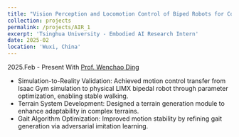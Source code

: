```yaml
---
title: "Vision Perception and Locomotion Control of Biped Robots for Complex Terrain"
collection: projects
permalink: /projects/AIR_1
excerpt: 'Tsinghua University - Embodied AI Research Intern'
date: 2025-02
location: 'Wuxi, China'
---
```

2025.Feb - Present
With [Prof. Wenchao Ding](https://wenchaoding.github.io/personal/index.html) 
* Simulation-to-Reality Validation: Achieved motion control transfer from Isaac Gym simulation to physical LIMX bipedal robot through parameter optimization, enabling stable walking. 
* Terrain System Development: Designed a terrain generation module to enhance adaptability in complex terrains. 
* Gait Algorithm Optimization: Improved motion stability by refining gait generation via adversarial imitation learning. 
